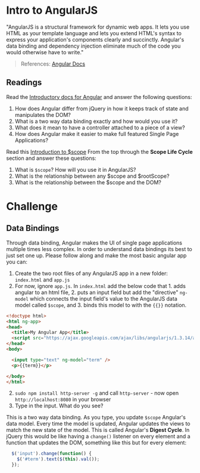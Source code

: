 # Intro to AngularJS

"AngularJS is a structural framework for dynamic web apps. It lets you use HTML as your template language and lets you extend HTML's syntax to express your application's components clearly and succinctly. Angular's data binding and dependency injection eliminate much of the code you would otherwise have to write."
> References: [Angular Docs](https://docs.angularjs.org/guide/introduction)

## Readings

Read the [Introductory docs for Angular]( https://docs.angularjs.org/guide/introduction) and answer the following questions:

1. How does Angular differ from jQuery in how it keeps track of state and manipulates the DOM?
2. What is a two way data binding exactly and how would you use it?
3. What does it mean to have a controller attached to a piece of a view?
4. How does Angular make it easier to make full featured Single Page Applications?

Read this [Introduction to $scope](https://docs.angularjs.org/guide/scope) From the top through the **Scope Life Cycle** section and answer these questions:

1. What is `$scope`? How will you use it in AngularJS?
2. What is the relationship between any $scope and $rootScope?
3. What is the relationship between the $scope and the DOM?


# Challenge

## Data Bindings

Through data binding, Angular makes the UI of single page applications multiple times less complex. In order to understand data bindings its best to just set one up. Please follow along and make the most basic angular app you can:

1. Create the two root files of any AngularJS app in a new folder: `index.html` and `app.js`
2. For now, ignore `app.js`. In `index.html` add the below code that 1. adds angular to an html file, 2. puts an input field but add the "directive" `ng-model` which connects the input field's value to the AngularJS data model called `$scope`, and 3. binds this model to with the `{{}}` notation.
  ```html
  <!doctype html>
  <html ng-app>
  <head>
    <title>My Angular App</title>
    <script src="https://ajax.googleapis.com/ajax/libs/angularjs/1.3.14/angular.min.js"></script>
  </head>
  <body>

    <input type="text" ng-model="term" />
    <p>{{term}}</p>

  </body>
  </html>
  ```
2. `sudo npm install http-server -g` and call `http-server` - now open `http://localhost:8080` in your browser
3. Type in the input. What do you see?

This is a two way data binding. As you type, you update `$scope` Angular's data model. Every time the model is updated, Angular updates the views to match the new state of the model. This is called Angular's **Digest Cycle**. In jQuery this would be like having a `change()` listener on every element and a function that updates the DOM, something like this but for every element:

```js
  $('input').change(function() {
    $('#term').text($(this).val());
  });
```
